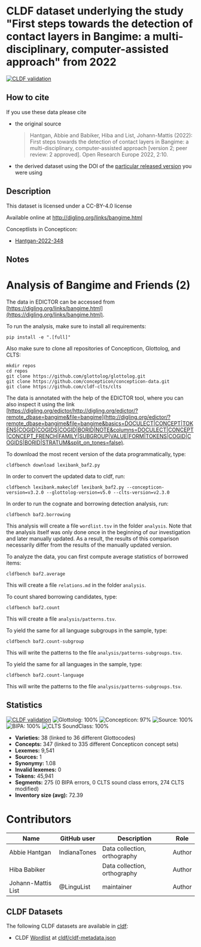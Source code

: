 # CLDF dataset underlying the study "First steps towards the detection of contact layers in Bangime: a multi-disciplinary, computer-assisted approach" from 2022

[![CLDF validation](https://github.com/lexibank/baf2/workflows/CLDF-validation/badge.svg)](https://github.com/lexibank/baf2/actions?query=workflow%3ACLDF-validation)

## How to cite

If you use these data please cite
- the original source
  > Hantgan, Abbie and Babiker, Hiba and List, Johann-Mattis (2022): First steps towards the detection of contact layers in Bangime: a multi-disciplinary, computer-assisted approach [version 2; peer review: 2 approved]. Open Research Europe 2022, 2:10.
- the derived dataset using the DOI of the [particular released version](../../releases/) you were using

## Description


This dataset is licensed under a CC-BY-4.0 license

Available online at http://digling.org/links/bangime.html


Conceptlists in Concepticon:
- [Hantgan-2022-348](https://concepticon.clld.org/contributions/Hantgan-2022-348)
## Notes

# Analysis of Bangime and Friends (2)

The data in EDICTOR can be accessed from [https://digling.org/links/bangime.html](https://digling.org/links/bangime.html).

To run the analysis, make sure to install all requirements:

```shell
pip install -e ".[full]"
```

Also make sure to clone all repositories of Concepticon, Glottolog, and CLTS:

```shell
mkdir repos
cd repos
git clone https://github.com/glottolog/glottolog.git
git clone https://github.com/concepticon/concepticon-data.git
git clone https://github.com/cldf-clts/clts
```

The data is annotated with the help of the EDICTOR tool, where you can also inspect it using the link
[https://digling.org/edictor/http://digling.org/edictor/?remote_dbase=bangime&file=bangime](http://digling.org/edictor/?remote_dbase=bangime&file=bangime&basics=DOCULECT|CONCEPT|TOKENS|COGID|COGIDS|COGID|BORID|NOTE&columns=DOCULECT|CONCEPT|CONCEPT_FRENCH|FAMILY|SUBGROUP|VALUE|FORM|TOKENS|COGID|COGIDS|BORID|STRATUM&split_on_tones=false).

To download the most recent version of the data programmatically, type:

```shell
cldfbench download lexibank_baf2.py
```

In order to convert the updated data to cldf, run:

```shell
cldfbench lexibank.makecldf lexibank_baf2.py --concepticon-version=v3.2.0 --glottolog-version=v5.0 --clts-version=v2.3.0
```

In order to run the cognate and borrowing detection analysis, run:

```shell
cldfbench baf2.borrowing
```

This analysis will create a file `wordlist.tsv` in the folder `analysis`. Note that the analysis itself was only done once in the beginning of our investigation and later manually updated. As a result, the results of this comparison necessarily differ from the results of the manually updated version.

To analyze the data, you can first compute average statistics of borrowed items:

```shell
cldfbench baf2.average
```

This will create a file `relations.md` in the folder `analysis`.

To count shared borrowing candidates, type:

```shell
cldfbench baf2.count
```

This will create a file `analysis/patterns.tsv`.

To yield the same for all language subgroups in the sample, type:

```shell
cldfbench baf2.count-subgroup
```

This will write the patterns to the file `analysis/patterns-subgroups.tsv`.

To yield the same for all languages in the sample, type:

```shell
cldfbench baf2.count-language
```

This will write the patterns to the file `analysis/patterns-subgroups.tsv`.



## Statistics


[![CLDF validation](https://github.com/lexibank/baf2/workflows/CLDF-validation/badge.svg)](https://github.com/lexibank/baf2/actions?query=workflow%3ACLDF-validation)
![Glottolog: 100%](https://img.shields.io/badge/Glottolog-100%25-brightgreen.svg "Glottolog: 100%")
![Concepticon: 97%](https://img.shields.io/badge/Concepticon-97%25-green.svg "Concepticon: 97%")
![Source: 100%](https://img.shields.io/badge/Source-100%25-brightgreen.svg "Source: 100%")
![BIPA: 100%](https://img.shields.io/badge/BIPA-100%25-brightgreen.svg "BIPA: 100%")
![CLTS SoundClass: 100%](https://img.shields.io/badge/CLTS%20SoundClass-100%25-brightgreen.svg "CLTS SoundClass: 100%")

- **Varieties:** 38 (linked to 36 different Glottocodes)
- **Concepts:** 347 (linked to 335 different Concepticon concept sets)
- **Lexemes:** 9,541
- **Sources:** 1
- **Synonymy:** 1.08
- **Invalid lexemes:** 0
- **Tokens:** 45,941
- **Segments:** 275 (0 BIPA errors, 0 CLTS sound class errors, 274 CLTS modified)
- **Inventory size (avg):** 72.39

# Contributors

Name               | GitHub user       | Description                   | Role
---                | ---               | ---                           | ---
Abbie Hantgan | IndianaTones | Data collection, orthography | Author
Hiba Babiker |  | Data collection, orthography | Author
Johann-Mattis List | @LinguList        | maintainer                    | Author




## CLDF Datasets

The following CLDF datasets are available in [cldf](cldf):

- CLDF [Wordlist](https://github.com/cldf/cldf/tree/master/modules/Wordlist) at [cldf/cldf-metadata.json](cldf/cldf-metadata.json)